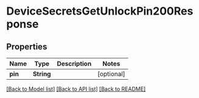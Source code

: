 # DeviceSecretsGetUnlockPin200Response

## Properties
Name | Type | Description | Notes
------------ | ------------- | ------------- | -------------
**pin** | **String** |  | [optional] 

[[Back to Model list]](../README.md#documentation-for-models) [[Back to API list]](../README.md#documentation-for-api-endpoints) [[Back to README]](../README.md)


